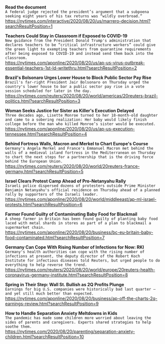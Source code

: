 **Read the document**\
`A federal judge rejected the president’s argument that a subpoena seeking eight years of his tax returns was “wildly overbroad.”`\
https://nytimes.com/interactive/2020/08/20/us/marrero-decision.html?searchResultPosition=1

**Teachers Could Stay in Classroom if Exposed to COVID-19**\
`New guidance from the President Donald Trump's administration that declares teachers to be “critical infrastructure workers” could give the green light to exempting teachers from quarantine requirements after being exposed to COVID-19 and instead send them back into the classroom.`\
https://nytimes.com/aponline/2020/08/20/us/ap-us-virus-outbreak-essential-teachers-1st-ld-writethru.html?searchResultPosition=2

**Brazil's Bolsonaro Urges Lower House to Block Public Sector Pay Rise**\
`Brazil's far-right President Jair Bolsonaro on Thursday urged the country's lower house to bar a public sector pay rise in a vote session scheduled for later in the day.`\
https://nytimes.com/reuters/2020/08/20/world/americas/20reuters-brazil-politics.html?searchResultPosition=3

**Woman Seeks Justice for Sister as Killer's Execution Delayed**\
`Three decades ago, Lisette Monroe turned to her 18-month-old daughter and came to a sobering realization: Her baby would likely finish college before the man who killed Monroe’s sister would be executed.`\
https://nytimes.com/aponline/2020/08/20/us/ap-us-execution-tennessee.html?searchResultPosition=4

**Behind Fortress Walls, Macron and Merkel to Chart Europe's Course**\
`Germany's Angela Merkel and France's Emmanuel Macron met behind the walls of a medieval island fortress in the Mediterranean on Thursday to chart the next steps for a partnership that is the driving force behind the European Union.`\
https://nytimes.com/reuters/2020/08/20/world/20reuters-france-germany.html?searchResultPosition=5

**Israel Clears Protest Camp Ahead of Pro-Netanyahu Rally**\
`Israeli police dispersed dozens of protesters outside Prime Minister Benjamin Netanyahu's official residence on Thursday ahead of a planned rally by supporters of the Israeli leader.`\
https://nytimes.com/aponline/2020/08/20/world/middleeast/ap-ml-israel-protests.html?searchResultPosition=6

**Farmer Found Guilty of Contaminating Baby Food for Blackmail**\
`A sheep farmer in Britain has been found guilty of planting baby food laced with metal shards in stores as part of a plan to blackmail a supermarket chain.`\
https://nytimes.com/aponline/2020/08/20/business/bc-eu-britain-baby-food-contaminated.html?searchResultPosition=7

**Germany Can Cope With Rising Number of Infections for Now: RKI**\
`Germany's health authorities can cope with the rising number of infections at present, the deputy director of the Robert Koch Institute for infectious diseases told Reuters, but urged people to do everything to help reverse the trend.`\
https://nytimes.com/reuters/2020/08/20/world/europe/20reuters-health-coronavirus-germany-institute.html?searchResultPosition=8

**Spring in Their Step: Wall St. Bullish as 2Q Profits Plunge**\
`Earnings for big U.S. companies were historically bad last quarter — and yet still much better than expected. `\
https://nytimes.com/aponline/2020/08/20/business/ap-off-the-charts-2q-earnings-review.html?searchResultPosition=9

**How to Handle Separation Anxiety Meltdowns in Kids**\
`The pandemic has made some children more worried about leaving the sides of parents and caregivers. Experts shared strategies to help soothe them.`\
https://nytimes.com/2020/08/20/parenting/separation-anxiety-children.html?searchResultPosition=10

